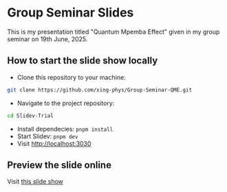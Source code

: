 # Group Seminar Slides

This is my presentation titled "Quantum Mpemba Effect" given in my group seminar on 19th June, 2025.

## How to start the slide show locally

- Clone this repository to your machine:
```bash
git clone https://github.com/xing-phys/Group-Seminar-QME.git
```
- Navigate to the project repository:
```bash
cd Slidev-Trial
```
- Install dependecies: `pnpm install`
- Start Slidev: `pnpm dev`
- Visit <http://localhost:3030>

## Preview the slide online
Visit [this slide show](https://xing-phys.github.io/Group-Seminar-QME/)

